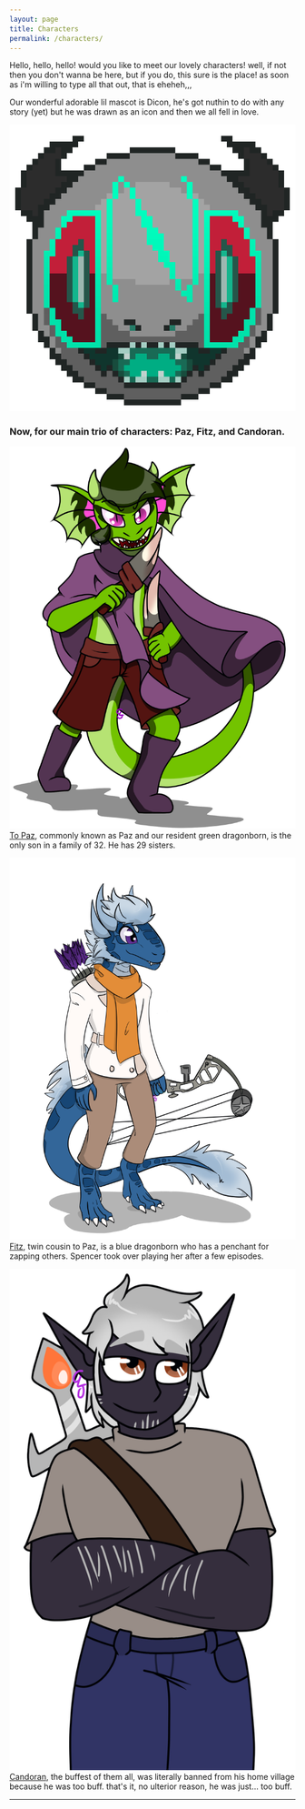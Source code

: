 ```yaml
---
layout: page
title: Characters
permalink: /characters/
---
```


Hello, hello, hello! would you like to meet our lovely characters! well, if not then you don't wanna be here, but if you do, this sure is the place! as soon as i'm willing to type all that out, that is eheheh,,,

Our wonderful adorable lil mascot is Dicon, he's got nuthin to do with any story (yet) but he was drawn as an icon and then we all fell in love.

![Dicon](/img/dicon.png)

### Now, for our main trio of characters: Paz, Fitz, and Candoran.

![To Paz](/img/paz.png)
[To Paz](/characters/to-paz), commonly known as Paz and our resident green dragonborn, is the only son in a family of 32. He has 29 sisters.

![Fitz](/img/fitz.png)
[Fitz](/characters/fitz), twin cousin to Paz, is a blue dragonborn who has a penchant for zapping others. Spencer took over playing her after a few episodes.

![Candoran](/img/candoran.png)
[Candoran](/characters/candoran), the buffest of them all, was literally banned from his home village because he was too buff. that's it, no ulterior reason, he was just... too buff.

---

